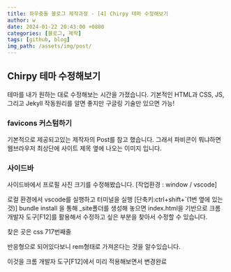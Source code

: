 ```yaml
---
title: 좌우충돌 블로그 제작과정 - [4] Chirpy 테마 수정해보기
author: w
date: 2024-01-22 20:43:00 +0800
categories: [블로그, 제작]
tags: [github, blog]
img_path: /assets/img/post/
---
```


## Chirpy 테마 수정해보기

테마를 내가 원하는 대로 수정해보는 시간을 가졌습니다.
기본적인 HTML과 CSS, JS, 그리고 Jekyll 작동원리를 알면 좋지만
구글링 기술만 있으면 가능!

### favicons 커스텀하기

기본적으로 제공되고있는 제작자의 Post를 참고 했습니다.
그래서 파비콘이 뭐냐하면 웹브라우저 최상단에 사이트 제목 옆에 나오는 이미지 입니다.

### 사이드바

사이드바에서 프로필 사진 크기를 수정해봤습니다.
[작업환경 : window / vscode]

로컬 환경에서 vscode를 실행하고 터미널을 실행 [단축키:ctrl+shift+`(1번 옆에 있는 것)]
bundle install
을 통해 \_site폴더를 생성해 놓으면 index.html을 기반으로 크롬 개발자 도구[F12]를 활용해서
수정하고 싶은 부분을 찾아서 수정할 수 있습니다.

찾은 곳은 css 717번째줄

반응형으로 되어있다보니 rem형태로 가져온다는 것을 알수있습니다.

이것을 크롬 개발자 도구[F12]에서 미리 적용해보면서 변경완료
